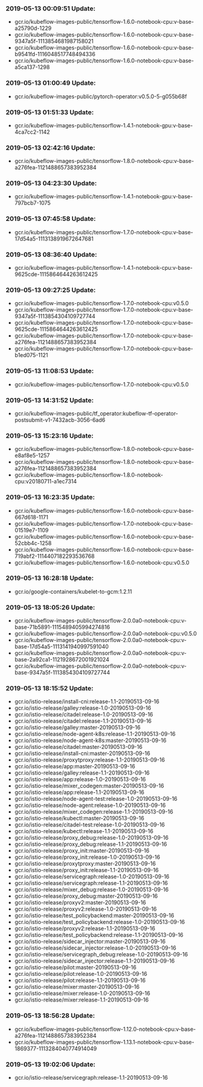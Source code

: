 ### 2019-05-13 00:09:51 Update:

- gcr.io/kubeflow-images-public/tensorflow-1.6.0-notebook-cpu:v-base-a25790d-1229
- gcr.io/kubeflow-images-public/tensorflow-1.6.0-notebook-cpu:v-base-9347a5f-1113854681987158021
- gcr.io/kubeflow-images-public/tensorflow-1.6.0-notebook-cpu:v-base-b9541fd-1116048517748494336
- gcr.io/kubeflow-images-public/tensorflow-1.6.0-notebook-cpu:v-base-a5ca137-1298
### 2019-05-13 01:00:49 Update:

- gcr.io/kubeflow-images-public/pytorch-operator:v0.5.0-5-g055b68f
### 2019-05-13 01:51:33 Update:

- gcr.io/kubeflow-images-public/tensorflow-1.4.1-notebook-gpu:v-base-4ca7cc2-1142
### 2019-05-13 02:42:16 Update:

- gcr.io/kubeflow-images-public/tensorflow-1.8.0-notebook-cpu:v-base-a276fea-1121488657383952384
### 2019-05-13 04:23:30 Update:

- gcr.io/kubeflow-images-public/tensorflow-1.4.1-notebook-gpu:v-base-797bcb7-1075
### 2019-05-13 07:45:58 Update:

- gcr.io/kubeflow-images-public/tensorflow-1.7.0-notebook-cpu:v-base-17d54a5-1113138919672647681
### 2019-05-13 08:36:40 Update:

- gcr.io/kubeflow-images-public/tensorflow-1.4.1-notebook-cpu:v-base-9625cde-1115864644263612425
### 2019-05-13 09:27:25 Update:

- gcr.io/kubeflow-images-public/tensorflow-1.7.0-notebook-cpu:v0.5.0
- gcr.io/kubeflow-images-public/tensorflow-1.7.0-notebook-cpu:v-base-9347a5f-1113854304109727744
- gcr.io/kubeflow-images-public/tensorflow-1.7.0-notebook-cpu:v-base-9625cde-1115864644263612425
- gcr.io/kubeflow-images-public/tensorflow-1.7.0-notebook-cpu:v-base-a276fea-1121488657383952384
- gcr.io/kubeflow-images-public/tensorflow-1.7.0-notebook-cpu:v-base-b1ed075-1121
### 2019-05-13 11:08:53 Update:

- gcr.io/kubeflow-images-public/tensorflow-1.7.0-notebook-cpu:v0.5.0
### 2019-05-13 14:31:52 Update:

- gcr.io/kubeflow-images-public/tf_operator:kubeflow-tf-operator-postsubmit-v1-7432acb-3056-6ad6
### 2019-05-13 15:23:16 Update:

- gcr.io/kubeflow-images-public/tensorflow-1.8.0-notebook-cpu:v-base-e8af8e5-1257
- gcr.io/kubeflow-images-public/tensorflow-1.8.0-notebook-cpu:v-base-a276fea-1121488657383952384
- gcr.io/kubeflow-images-public/tensorflow-1.8.0-notebook-cpu:v20180711-a1ec7314
### 2019-05-13 16:23:35 Update:

- gcr.io/kubeflow-images-public/tensorflow-1.6.0-notebook-cpu:v-base-667d618-1171
- gcr.io/kubeflow-images-public/tensorflow-1.7.0-notebook-cpu:v-base-01519e7-1109
- gcr.io/kubeflow-images-public/tensorflow-1.6.0-notebook-cpu:v-base-52cbb4c-1258
- gcr.io/kubeflow-images-public/tensorflow-1.6.0-notebook-cpu:v-base-719abf2-1114407182293536768
- gcr.io/kubeflow-images-public/tensorflow-1.6.0-notebook-cpu:v0.5.0
### 2019-05-13 16:28:18 Update:

- gcr.io/google-containers/kubelet-to-gcm:1.2.11
### 2019-05-13 18:05:26 Update:

- gcr.io/kubeflow-images-public/tensorflow-2.0.0a0-notebook-cpu:v-base-71b5891-1115489405994274816
- gcr.io/kubeflow-images-public/tensorflow-2.0.0a0-notebook-cpu:v0.5.0
- gcr.io/kubeflow-images-public/tensorflow-2.0.0a0-notebook-cpu:v-base-17d54a5-1113141940997591040
- gcr.io/kubeflow-images-public/tensorflow-2.0.0a0-notebook-cpu:v-base-2a92ca1-1121928672001921024
- gcr.io/kubeflow-images-public/tensorflow-2.0.0a0-notebook-cpu:v-base-9347a5f-1113854304109727744
### 2019-05-13 18:15:52 Update:

- gcr.io/istio-release/install-cni:release-1.1-20190513-09-16
- gcr.io/istio-release/galley:release-1.0-20190513-09-16
- gcr.io/istio-release/citadel:release-1.0-20190513-09-16
- gcr.io/istio-release/citadel:release-1.1-20190513-09-16
- gcr.io/istio-release/galley:master-20190513-09-16
- gcr.io/istio-release/node-agent-k8s:release-1.1-20190513-09-16
- gcr.io/istio-release/node-agent-k8s:master-20190513-09-16
- gcr.io/istio-release/citadel:master-20190513-09-16
- gcr.io/istio-release/install-cni:master-20190513-09-16
- gcr.io/istio-release/proxytproxy:release-1.1-20190513-09-16
- gcr.io/istio-release/app:master-20190513-09-16
- gcr.io/istio-release/galley:release-1.1-20190513-09-16
- gcr.io/istio-release/app:release-1.0-20190513-09-16
- gcr.io/istio-release/mixer_codegen:master-20190513-09-16
- gcr.io/istio-release/app:release-1.1-20190513-09-16
- gcr.io/istio-release/node-agent-test:release-1.0-20190513-09-16
- gcr.io/istio-release/node-agent:release-1.0-20190513-09-16
- gcr.io/istio-release/mixer_codegen:release-1.1-20190513-09-16
- gcr.io/istio-release/kubectl:master-20190513-09-16
- gcr.io/istio-release/citadel-test:release-1.0-20190513-09-16
- gcr.io/istio-release/kubectl:release-1.1-20190513-09-16
- gcr.io/istio-release/proxy_debug:release-1.0-20190513-09-16
- gcr.io/istio-release/proxy_debug:release-1.1-20190513-09-16
- gcr.io/istio-release/proxy_init:master-20190513-09-16
- gcr.io/istio-release/proxy_init:release-1.0-20190513-09-16
- gcr.io/istio-release/proxytproxy:master-20190513-09-16
- gcr.io/istio-release/proxy_init:release-1.1-20190513-09-16
- gcr.io/istio-release/servicegraph:release-1.0-20190513-09-16
- gcr.io/istio-release/servicegraph:release-1.1-20190513-09-16
- gcr.io/istio-release/mixer_debug:release-1.0-20190513-09-16
- gcr.io/istio-release/proxy_debug:master-20190513-09-16
- gcr.io/istio-release/proxyv2:master-20190513-09-16
- gcr.io/istio-release/proxyv2:release-1.0-20190513-09-16
- gcr.io/istio-release/test_policybackend:master-20190513-09-16
- gcr.io/istio-release/test_policybackend:release-1.0-20190513-09-16
- gcr.io/istio-release/proxyv2:release-1.1-20190513-09-16
- gcr.io/istio-release/test_policybackend:release-1.1-20190513-09-16
- gcr.io/istio-release/sidecar_injector:master-20190513-09-16
- gcr.io/istio-release/sidecar_injector:release-1.0-20190513-09-16
- gcr.io/istio-release/servicegraph_debug:release-1.0-20190513-09-16
- gcr.io/istio-release/sidecar_injector:release-1.1-20190513-09-16
- gcr.io/istio-release/pilot:master-20190513-09-16
- gcr.io/istio-release/pilot:release-1.0-20190513-09-16
- gcr.io/istio-release/pilot:release-1.1-20190513-09-16
- gcr.io/istio-release/mixer:master-20190513-09-16
- gcr.io/istio-release/mixer:release-1.0-20190513-09-16
- gcr.io/istio-release/mixer:release-1.1-20190513-09-16
### 2019-05-13 18:56:28 Update:

- gcr.io/kubeflow-images-public/tensorflow-1.12.0-notebook-cpu:v-base-a276fea-1121488657383952384
- gcr.io/kubeflow-images-public/tensorflow-1.13.1-notebook-cpu:v-base-1869377-1113284040774914049
### 2019-05-13 19:02:06 Update:

- gcr.io/istio-release/servicegraph:release-1.1-20190513-09-16
